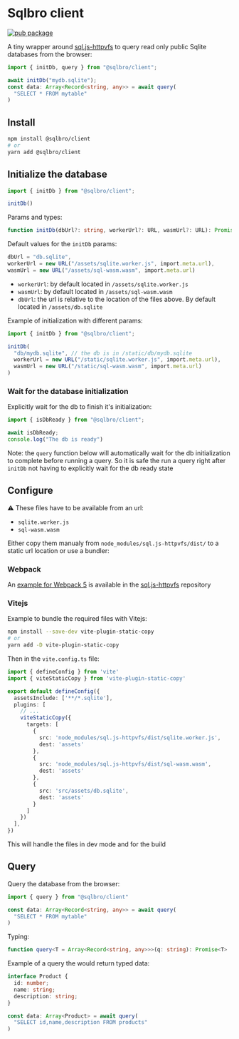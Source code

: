 # Sqlbro client

[![pub package](https://img.shields.io/npm/v/sqlbro)](https://www.npmjs.com/package/sqlbro)

A tiny wrapper around [sql.js-httpvfs](https://github.com/phiresky/sql.js-httpvfs) to query
read only public Sqlite databases from the browser:

```ts
import { initDb, query } from "@sqlbro/client";

await initDb("mydb.sqlite");
const data: Array<Record<string, any>> = await query(
  "SELECT * FROM mytable"
)
```

## Install

```bash
npm install @sqlbro/client
# or
yarn add @sqlbro/client
```

## Initialize the database

```ts
import { initDb } from "@sqlbro/client";

initDb()
```

Params and types:

```ts
function initDb(dbUrl?: string, workerUrl?: URL, wasmUrl?: URL): Promise<void>
```

Default values for the `initDb` params:

```ts
dbUrl = "db.sqlite",
workerUrl = new URL("/assets/sqlite.worker.js", import.meta.url),
wasmUrl = new URL("/assets/sql-wasm.wasm", import.meta.url)
```

- `workerUrl`: by default located in `/assets/sqlite.worker.js`
- `wasmUrl`: by default located in `/assets/sql-wasm.wasm`
- `dbUrl`: the url is relative to the location of the files above. By default located in `/assets/db.sqlite`

Example of initialization with different params:

```ts
import { initDb } from "@sqlbro/client";

initDb(
  "db/mydb.sqlite", // the db is in /static/db/mydb.sqlite
  workerUrl = new URL("/static/sqlite.worker.js", import.meta.url),
  wasmUrl = new URL("/static/sql-wasm.wasm", import.meta.url)
)
```

### Wait for the database initialization

Explicitly wait for the db to finish it's initialization:

```ts
import { isDbReady } from "@sqlbro/client";

await isDbReady;
console.log("The db is ready")
```

Note: the `query` function below will automatically wait for the
db initialization to complete before running a query. So it is safe
the run a query right after `initDb` not having to explicitly wait
for the db ready state

## Configure

:warning: These files have to be available from an url:

- `sqlite.worker.js`
- `sql-wasm.wasm`

Either copy them manualy from `node_modules/sql.js-httpvfs/dist/` to a static url location or use a bundler:

### Webpack

An [example for Webpack 5](https://github.com/phiresky/sql.js-httpvfs#usage) is available in
the [sql.js-httpvfs](https://github.com/phiresky/sql.js-httpvfs) repository

### Vitejs

Example to bundle the required files with Vitejs:

```bash
npm install --save-dev vite-plugin-static-copy
# or
yarn add -D vite-plugin-static-copy
```

Then in the `vite.config.ts` file:

```ts
import { defineConfig } from 'vite'
import { viteStaticCopy } from 'vite-plugin-static-copy'

export default defineConfig({
  assetsInclude: ['**/*.sqlite'],
  plugins: [
    // ...
    viteStaticCopy({
      targets: [
        {
          src: 'node_modules/sql.js-httpvfs/dist/sqlite.worker.js',
          dest: 'assets'
        },
        {
          src: 'node_modules/sql.js-httpvfs/dist/sql-wasm.wasm',
          dest: 'assets'
        },
        {
          src: 'src/assets/db.sqlite',
          dest: 'assets'
        }
      ]
    })
  ],
})
```

This will handle the files in dev mode and for the build

## Query

Query the database from the browser:

```ts
import { query } from "@sqlbro/client"

const data: Array<Record<string, any>> = await query(
  "SELECT * FROM mytable"
)
```

Typing:

```ts
function query<T = Array<Record<string, any>>>(q: string): Promise<T>
```

Example of a query the would return typed data:

```ts
interface Product {
  id: number;
  name: string;
  description: string;
}

const data: Array<Product> = await query(
  "SELECT id,name,description FROM products"
)
```